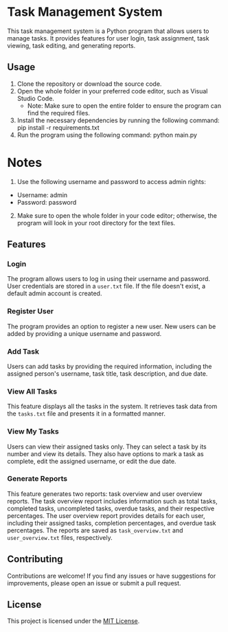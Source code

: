 # Task Management System

This task management system is a Python program that allows users to manage tasks. It provides features for user login, task assignment, task viewing, task editing, and generating reports.

## Usage

1. Clone the repository or download the source code.
2. Open the whole folder in your preferred code editor, such as Visual Studio Code.
   - Note: Make sure to open the entire folder to ensure the program can find the required files.
3. Install the necessary dependencies by running the following command: pip install -r requirements.txt
4. Run the program using the following command: python main.py

# Notes

1. Use the following username and password to access admin rights:
- Username: admin
- Password: password
2. Make sure to open the whole folder in your code editor; otherwise, the program will look in your root directory for the text files.

## Features

### Login

The program allows users to log in using their username and password. User credentials are stored in a `user.txt` file. If the file doesn't exist, a default admin account is created.

### Register User

The program provides an option to register a new user. New users can be added by providing a unique username and password.

### Add Task

Users can add tasks by providing the required information, including the assigned person's username, task title, task description, and due date.

### View All Tasks

This feature displays all the tasks in the system. It retrieves task data from the `tasks.txt` file and presents it in a formatted manner.

### View My Tasks

Users can view their assigned tasks only. They can select a task by its number and view its details. They also have options to mark a task as complete, edit the assigned username, or edit the due date.

### Generate Reports

This feature generates two reports: task overview and user overview reports. The task overview report includes information such as total tasks, completed tasks, uncompleted tasks, overdue tasks, and their respective percentages. The user overview report provides details for each user, including their assigned tasks, completion percentages, and overdue task percentages. The reports are saved as `task_overview.txt` and `user_overview.txt` files, respectively.

## Contributing

Contributions are welcome! If you find any issues or have suggestions for improvements, please open an issue or submit a pull request.

## License

This project is licensed under the [MIT License](LICENSE).
